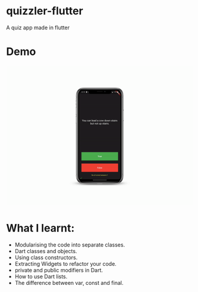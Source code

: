 # quizzler-flutter
A quiz app made in flutter

# Demo
![Finished App](https://github.com/yash2189/quizzler-flutter/blob/master/demo1.gif)

# What I learnt:
* Modularising the code into separate classes.
* Dart classes and objects.
* Using class constructors.
* Extracting Widgets to refactor your code.
* private and public modifiers in Dart.
* How to use Dart lists.
* The difference between var, const and final.
